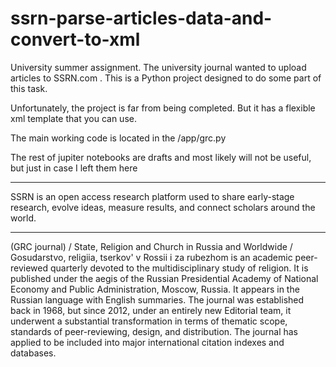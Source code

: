 # ssrn-parse-articles-data-and-convert-to-xml
University summer assignment. The university journal wanted to upload articles to SSRN.com . This is a Python project designed to do some part of this task.

Unfortunately, the project is far from being completed. But it has a flexible xml template that you can use.

The main working code is located in the /app/grc.py

The rest of jupiter notebooks are drafts and most likely will not be useful, but just in case I left them here
___

SSRN is an open access research platform used to share early-stage research, evolve ideas, measure results, and connect scholars around the world.
___
(GRC journal) / State, Religion and Church in Russia and Worldwide / Gosudarstvo, religiia, tserkov' v Rossii i za rubezhom is an academic peer-reviewed quarterly devoted to the multidisciplinary study of religion. It is published under the aegis of the Russian Presidential Academy of National Economy and Public Administration, Moscow, Russia. It appears in the Russian language with English summaries.
The journal was established back in 1968, but since 2012, under an entirely new Editorial team, it underwent a substantial transformation in terms of thematic scope, standards of peer-reviewing, design, and distribution. The journal has applied to be included into major international citation indexes and databases.
